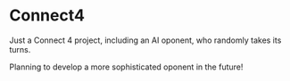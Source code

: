 # Connect4


Just a Connect 4 project, including an AI oponent, who randomly takes its turns.

Planning to develop a more sophisticated oponent in the future!
